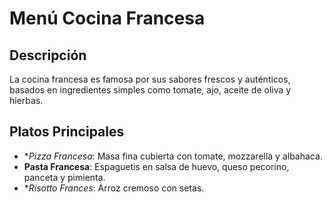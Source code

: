 # Menú Cocina Francesa

## Descripción
La cocina francesa es famosa por sus sabores frescos y auténticos, basados en ingredientes simples como tomate, ajo, aceite de oliva y hierbas.

## Platos Principales
- **Pizza Francesa*: Masa fina cubierta con tomate, mozzarella y albahaca.
- **Pasta Francesa**: Espaguetis en salsa de huevo, queso pecorino, panceta y pimienta.
- **Risotto Frances*: Arroz cremoso con setas.